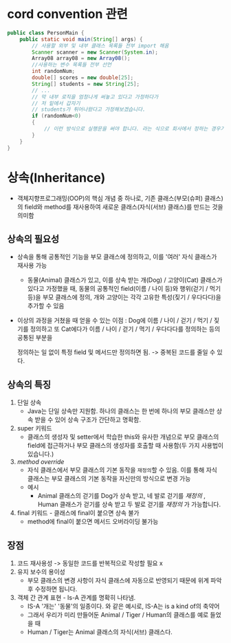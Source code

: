 # cord convention 관련
```java
public class PersonMain {
    public static void main(String[] args) {
        // 사용할 외부 및 내부 클래스 목록들 전부 import 해옴
        Scanner scanner = new Scanner(System.in);
        Array08 array08 = new Array08();
        //사용하는 변수 목록들 전부 선언
        int randomNum;
        double[] scores = new double[25];
        String[] students = new String[25];
        // ...
        // 막 내부 로직을 엄청나게 써놓고 있다고 가정하다가
        // 저 밑에서 갑자기
        // students가 튀어나왔다고 가정해보겠습니다.
        if (randomNum<0)
        {
            // 이런 방식으로 실행문을 써야 합니다. 라는 식으로 회사에서 정하는 경우가 있음
        }
    }
}
```

# 상속(Inheritance)
- 객체지향프로그래밍(OOP)의 핵심 개념 중 하나로, 기존 클래스(부모(슈퍼) 클래스)의
field와 method를 재사용하여 새로운 클래스(자식(서브) 클래스)를 만드는 것을 의미함

## 상속의 필요성
- 상속을 통해 공통적인 기능을 부모 클래스에 정의하고, 이를 '여러' 자식 클래스가
재사용 가능

  - 동물(Animal) 클래스가 있고, 이를 상속 받는 개(Dog) / 고양이(Cat) 클래스가 있다고
    가정했을 때, 동물의 공통적인 field(이름 / 나이 등)와 행위(걷기 / 먹기 등)을
    부모 클래스에 정의, 개와 고양이는 각각 고유한 특성(짖기 / 우다다다)을 추가할 수 있음

- 이상의 과정을 거쳤을 때 얻을 수 있는 이점 : Dog에 이름 / 나이 / 걷기 / 먹기 / 짖기를 정의하고
  또 Cat에다가 이름 / 나이 / 걷기 / 먹기 / 우다다다를 정의하는 등의 공통된 부분을

  정의하는 일 없이 특정 field 및 메서드만 정의하면 됨. -> 중복된 코드를 줄일 수 있다.

## 상속의 특징
1. 단일 상속
   - Java는 단일 상속만 지원함. 하나의 클래스는 한 번에 하나의 부모 클래스만 상속 받을 수 있어
   상속 구조가 간단하고 명확함.
2. super 키워드
   - 클래스의 생성자 및 setter에서 학습한 this와 유사한 개념으로
   부모 클래스의 field에 접근하거나 부모 클래스의 생성자를 호출할 때 사용함(두 가지 사용법이 있습니다.)
3. _method override_
   - 자식 클래스에서 부모 클래스의 기본 동작을 `재정의`할 수 있음. 이를 통해 자식 클래스는 부모
   클래스의 기본 동작을 자신만의 방식으로 변경 가능
   - 예시
     - Animal 클래스의 걷기를 Dog가 상속 받고, 네 발로 걷기를 _재정의_ , Human 클래스가 걷기를
     상속 받고 두 발로 걷기를 _재정의_ 가 가능합니다.
4. final 키워드 - 클래스에 final이 붙으면 상속 불가
   - method에 final이 붙으면 메서드 오버라이딩 불가능

## 장점
1. 코드 재사용성 -> 동일한 코드를 반복적으로 작성할 필요 x
2. 유지 보수의 용이성
   - 부모 클래스의 변경 사항이 자식 클래스에 자동으로 반영되기 때문에 위계 파악 후 수정하면 됩니다.
3. 객체 간 관계 표현 - Is-A 관계를 명확히 나타냄.
   - IS-A
   '개는' '동물'의 일종이다. 와 같은 예시로, IS-A는 is a kind of의 축약어
   - 그래서 우리가 미리 만들어둔 Animal / Tiger / Human의 클래스를 예로 들었을 때
   - Human / Tiger는 Animal 클래스의 자식(서브) 클래스다.









